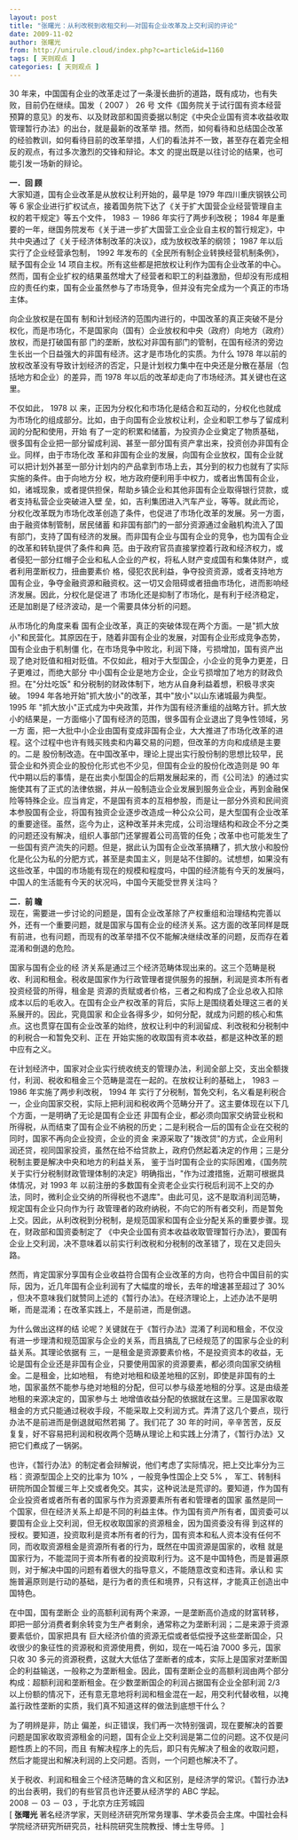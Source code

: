 ```yaml
---
layout: post
title: "张曙光：从利改税到收租交利——对国有企业改革及上交利润的评论"
date: 2009-11-02
author: 张曙光
from: http://unirule.cloud/index.php?c=article&id=1160
tags: [ 天则观点 ]
categories: [ 天则观点 ]
---
```


<div class="article">
 <div class="body-text">
  <p align="left">
  </p>
  <p style="line-height: 150%;">
   <span style="line-height: 150%;">
    30
   </span>
   <span style="line-height: 150%;">
    年来，中国国有企业的改革走过了一条漫长曲折的道路，既有成功，也有失败，目前仍在继续。国发（
   </span>
   <span style="line-height: 150%;">
    2007
   </span>
   <span style="line-height: 150%;">
    ）
   </span>
   <span style="line-height: 150%;">
    26
   </span>
   <span style="line-height: 150%;">
    号 文件《国务院关于试行国有资本经营预算的意见》的发布、以及财政部和国资委据以制定《中央企业国有资本收益收取管理暂行办法》的出台，就是最新的改革举 措。然而，如何看待和总结国企改革的经验教训，如何看待目前的改革举措，人们的看法并不一致，甚至存在着完全相反的观点，有过多次激烈的交锋和辩论。本文 的提出既是以往讨论的结果，也可能引发一场新的辩论。
   </span>
  </p>
  <div style="line-height: 150%;">
  </div>
  <div style="line-height: 150%;">
   <strong>
    <span style="line-height: 150%;">
     一．回
    </span>
   </strong>
   <strong>
    <span style="line-height: 150%;">
     顾
    </span>
   </strong>
  </div>
  <div style="line-height: 150%;">
  </div>
  <div style="line-height: 150%;">
   <span style="line-height: 150%;">
    大家知道，国有企业改革是从放权让利开始的，最早是
   </span>
   <span style="line-height: 150%;">
    1979
   </span>
   <span style="line-height: 150%;">
    年四川重庆钢铁公司等
   </span>
   <span style="line-height: 150%;">
    6
   </span>
   <span style="line-height: 150%;">
    家企业进行扩权试点，接着国务院下达了《关于扩大国营企业经营管理自主权的若干规定》等五个文件，
   </span>
   <span style="line-height: 150%;">
    1983
   </span>
   <span style="line-height: 150%;">
    －
   </span>
   <span style="line-height: 150%;">
    1986
   </span>
   <span style="line-height: 150%;">
    年实行了两步利改税；
   </span>
   <span style="line-height: 150%;">
    1984
   </span>
   <span style="line-height: 150%;">
    年是重要的一年，继国务院发布《关于进一步扩大国营工业企业自主权的暂行规定》，中共中央通过了《关于经济体制改革的决议》，成为放权改革的纲领；
   </span>
   <span style="line-height: 150%;">
    1987
   </span>
   <span style="line-height: 150%;">
    年以后实行了企业经营承包制，
   </span>
   <span style="line-height: 150%;">
    1992
   </span>
   <span style="line-height: 150%;">
    年发布的《全民所有制企业转换经营机制条例》，赋予国有企业
   </span>
   <span style="line-height: 150%;">
    14
   </span>
   <span style="line-height: 150%;">
    项自主权。所有这些都是把放权让利作为国有企业改革的中心。然而，国有企业扩权的结果虽然增大了经营者和职工的利益激励，但却没有形成相应的责任约束，国有企业虽然参与了市场竞争，但并没有完全成为一个真正的市场主体。
   </span>
  </div>
  <div style="line-height: 150%;">
  </div>
  <p style="line-height: 150%;">
   <span style="line-height: 150%;">
    向企业放权是在国有 制和计划经济的范围内进行的，中国改革的真正突破不是分权化，而是市场化，不是国家向（国有）企业放权和中央（政府）向地方（政府）放权，而是打破国有部 门的垄断，放松对非国有部门的管制，在国有经济的旁边生长出一个日益强大的非国有经济。这才是市场化的实质。为什么
   </span>
   <span style="line-height: 150%;">
    1978
   </span>
   <span style="line-height: 150%;">
    年以前的放权改革没有导致计划经济的否定，只是计划权力集中在中央还是分散在基层（包括地方和企业）的差异，而
   </span>
   <span style="line-height: 150%;">
    1978
   </span>
   <span style="line-height: 150%;">
    年以后的改革却走向了市场经济。其关键也在这里。
   </span>
  </p>
  <div style="line-height: 150%;">
  </div>
  <p style="line-height: 150%;">
   <span style="line-height: 150%;">
    不仅如此，
   </span>
   <span style="line-height: 150%;">
    1978
   </span>
   <span style="line-height: 150%;">
    以 来，正因为分权化和市场化是结合和互动的，分权化也就成为市场化的组成部分。比如，由于向国有企业放权让利，企业和职工参与了留成利润的分配和使用，开始 有了一定的积累和储蓄，为投资办企业奠定了物质基础，很多国有企业把一部分留成利润、甚至一部分国有资产拿出来，投资创办非国有企业。同样，由于市场化改 革和非国有企业的发展，向国有企业放权，国有企业就可以把计划外甚至一部分计划内的产品拿到市场上去，其分到的权力也就有了实际实施的条件。由于向地方分 权，地方政府便利用手中权力，或者出售国有企业，如，诸城现象，或者提供担保，帮助乡镇企业和其他非国有企业取得银行贷款，或者支持私营企业突破进入壁 垒，如，吉利集团进入汽车产业，等等。就此而论，分权化改革既为市场化改革创造了条件，也促进了市场化改革的发展。另一方面，由于融资体制管制，居民储蓄 和非国有部门的一部分资源通过金融机构流入了国有部门，支持了国有经济的发展。而非国有企业与国有企业的竞争，也为国有企业的改革和转轨提供了条件和典 范。由于政府官员直接掌控着行政和经济权力，或者侵犯一部分红帽子企业和私人企业的产权，将私人财产变成国有和集体财产，或者利用垄断权力，扭曲要素价 格，侵犯农民利益，争夺投资资源，或者支持地方国有企业，争夺金融资源和融资权。这一切又会阻碍或者扭曲市场化，进而影响经济发展。因此，分权化是促进了 市场化还是抑制了市场化，是有利于经济稳定，还是加剧是了经济波动，是一个需要具体分析的问题。
   </span>
  </p>
  <div style="line-height: 150%;">
  </div>
  <p style="line-height: 150%;">
   <span style="line-height: 150%;">
    从市场化的角度来看 国有企业改革，真正的突破体现在两个方面。一是"抓大放小"和民营化。其原因在于，随着非国有企业的发展，对国有企业形成竞争态势，国有企业由于机制僵 化，在市场竞争中败北，利润下降，亏损增加，国有资产出现了绝对贬值和相对贬值。不仅如此，相对于大型国企，小企业的竞争力更差，日子更难过，而绝大部分 中小国有企业是地方企业，企业亏损增加了地方的财政负担。在"分灶吃饭"
   </span>
   <span style="line-height: 150%;">
    和分税制的财政体制下，地方从自身利益着想，积极寻求突破。
   </span>
   <span style="line-height: 150%;">
    1994
   </span>
   <span style="line-height: 150%;">
    年各地开始"抓大放小"的改革，其中"放小"以山东诸城最为典型。
   </span>
   <span style="line-height: 150%;">
    1995
   </span>
   <span style="line-height: 150%;">
    年 "抓大放小"正式成为中央政策，并作为国有经济重组的战略方针。抓大放小的结果是，一方面缩小了国有经济的范围，很多国有企业退出了竞争性领域，另一方 面，把一大批中小企业由国有变成非国有企业，大大推进了市场化改革的进程。这个过程中也许有贱买贱卖和内幕交易的问题，但改革的方向和成绩是主要的。二是 股份制改造。在中国改革中，理论上提出实行股份制的思想比较早，民营企业和外资企业的股份化形式也不少见，但国有企业的股份化改造则是
   </span>
   <span style="line-height: 150%;">
    90
   </span>
   <span style="line-height: 150%;">
    年 代中期以后的事情，是在出卖小型国企的后期发展起来的，而《公司法》的通过实施使其有了正式的法律依据，并从一般制造业企业发展到服务业企业，再到金融保 险等特殊企业。应当肯定，不是国有资本的互相参股，而是让一部分外资和民间资本参股国有企业，将国有独资企业逐步改造成一种公众公司，是大型国有企业改革 的重要途径。虽然，迄今为止，这种改革并未完成，公司治理结构和政企不分之类的问题还没有解决，组织人事部门还掌握着公司高管的任免；改革中也可能发生了 一些国有资产流失的问题。但是，据此认为国有企业改革搞糟了，抓大放小和股份化是化公为私的分肥方式，甚至是卖国主义，则是站不住脚的。试想想，如果没有 这些改革，中国的市场能有现在的规模和程度吗，中国的经济能有今天的发展吗，中国人的生活能有今天的状况吗，中国今天能受世界关注吗？
   </span>
  </p>
  <div style="line-height: 150%;">
  </div>
  <div style="line-height: 150%;">
   <strong>
    <span style="line-height: 150%;">
     二．前
    </span>
   </strong>
   <strong>
    <span style="line-height: 150%;">
     瞻
    </span>
   </strong>
  </div>
  <div style="line-height: 150%;">
  </div>
  <div style="line-height: 150%;">
   <span style="line-height: 150%;">
    现在，需要进一步讨论的问题是，国有企业改革除了产权重组和治理结构完善以外，还有一个重要问题，就是国家与国有企业的经济关系。这方面的改革同样是既有前进，也有问题，而现有的改革举措不仅不能解决继续改革的问题，反而存在着混淆和倒退的危险。
   </span>
  </div>
  <div style="line-height: 150%;">
  </div>
  <p style="line-height: 150%;">
   <span style="line-height: 150%;">
    国家与国有企业的经 济关系是通过三个经济范畴体现出来的。这三个范畴是税收、利润和租金。税收是国家作为行政管理者提供服务的报酬，利润是资本所有者投资经营的所得，租金是 资源的贡赋或者价格，三者之和构成了企业总收入扣除成本以后的毛收入。在国有企业产权改革的背后，实际上是围绕着处理这三者的关系展开的。因此，究竟国家 和企业各得多少，如何分配，就成为问题的核心和焦点。这也贯穿在国有企业改革的始终，放权让利中的利润留成、利改税和分税制中的利税合一和暂免交利、正在 开始实施的收取国有资本收益，都是这种改革的题中应有之义。
   </span>
  </p>
  <div style="line-height: 150%;">
  </div>
  <p style="line-height: 150%;">
   <span style="line-height: 150%;">
    在计划经济中，国家对企业实行统收统支的管理办法，利润全部上交，支出全额拨付，利润、税收和租金三个范畴是混在一起的。在放权让利的基础上，
   </span>
   <span style="line-height: 150%;">
    1983
   </span>
   <span style="line-height: 150%;">
    －
   </span>
   <span style="line-height: 150%;">
    1986
   </span>
   <span style="line-height: 150%;">
    年实施了两步利改税，
   </span>
   <span style="line-height: 150%;">
    1994
   </span>
   <span style="line-height: 150%;">
    年 实行了分税制，暂免交利，名义看是利税合一，企业向国家交税，实际上把利润和税收两个范畴分开了。这主要体现在以下几个方面，一是明确了无论是国有企业还 非国有企业，都必须向国家交纳营业税和所得税，从而结束了国有企业不纳税的历史；二是利税合一后的国有企业在交税的同时，国家不再向企业投资，企业的资金 来源采取了"拨改贷"的方式，企业用利润还贷，视同国家投资，虽然在给不给贷款上，政府仍然起着决定的作用；三是分税制主要是解决中央和地方的利益关系， 鉴于当时国有企业的实际困难，《国务院关于实行分税制财政管理体制的决定》明确指出，"作为过渡措施，近期可根据具体情况，对
   </span>
   <span style="line-height: 150%;">
    1993
   </span>
   <span style="line-height: 150%;">
    年 以前注册的多数国有全资老企业实行税后利润不上交的办法，同时，微利企业交纳的所得税也不退库"。由此可见，这不是取消利润范畴，规定国有企业只向作为行 政管理者的政府纳税，不向它的所有者交利，而是暂免上交。因此，从利改税到分税制，是规范国家和国有企业分配关系的重要步骤。现在，财政部和国资委制定了 《中央企业国有资本收益收取管理暂行办法》，要国有企业上交利润，决不意味着以前实行利改税和分税制的改革错了，现在又走回头路。
   </span>
  </p>
  <div style="line-height: 150%;">
  </div>
  <div style="line-height: 150%;">
   <span style="line-height: 150%;">
    然而，肯定国家分享国有企业收益符合国有企业改革的方向，也符合中国目前的实际，因为，近几年国有企业利润有了大幅度的增长，去年的增速甚至超过了
   </span>
   <span style="line-height: 150%;">
    30%
   </span>
   <span style="line-height: 150%;">
    ，但决不意味我们就赞同上述的《暂行办法》。在经济理论上，上述办法不是明晰，而是混淆；在改革实践上，不是前进，而是倒退。
   </span>
  </div>
  <div style="line-height: 150%;">
  </div>
  <p style="line-height: 150%;">
   <span style="line-height: 150%;">
    为什么做出这样的结 论呢？关键就在于《暂行办法》混淆了利润和租金，不仅没有进一步理清和规范国家与企业的关系，而且搞乱了已经规范了的国家与企业的利益关系。其理论依据有 三，一是租金是资源要素价格，不是投资资本的收益，无论是国有企业还是非国有企业，只要使用国家的资源要素，都必须向国家交纳租金。二是租金，比如地租， 有绝对地租和级差地租的区别，即使是非国有的土地，国家虽然不能参与绝对地租的分配，但可以参与级差地租的分享。这是由级差地租的来源决定的，国家参与土 地增值收益分配的依据就在这里。三是国家收取租金的方式只能通过税收手段，不能采取上交利润方式。弄清了这几个要点，现行办法不是前进而是倒退就昭然若揭 了。我们花了
   </span>
   <span style="line-height: 150%;">
    30
   </span>
   <span style="line-height: 150%;">
    年的时间，辛辛苦苦，反反复复，好不容易把利润和税收两个范畴从理论上和实践上分清了，《暂行办法》又把它们煮成了一锅粥。
   </span>
  </p>
  <div style="line-height: 150%;">
  </div>
  <p style="line-height: 150%;">
   <span style="line-height: 150%;">
    也许，《暂行办法》的制定者会辩解说，他们考虑了实际情况，把上交比率分为三档：资源型国企上交的比率为
   </span>
   <span style="line-height: 150%;">
    10%
   </span>
   <span style="line-height: 150%;">
    ，一般竞争性国企上交
   </span>
   <span style="line-height: 150%;">
    5%
   </span>
   <span style="line-height: 150%;">
    ， 军工、转制科研院所国企暂缓三年上交或者免交。其实，这种说法是荒谬的。要知道，作为国有企业投资者或者所有者的国家与作为资源要素所有者和管理者的国家 虽然是同一个国家，但在经济关系上却是不同的利益主体。作为国有资产所有者，国资委可以要国有企业上交利润，但无权收取国家的资源租金，因为国资委没有得 到这样的授权。要知道，投资取利是资本所有者的行为，国有资本和私人资本没有任何不同，而收取资源租金是资源所有者的行为，既然在中国资源是国家的，收租 就是国家行为，不能混同于资本所有者的投资取利行为。这不是中国特色，而是普遍原则，对于解决中国的问题有着很大的指导意义，不能随意改变和违背。承认和 实施普遍原则是行动的基础，是行为者的责任和境界，只有这样，才能真正创造出中国特色。
   </span>
  </p>
  <div style="line-height: 150%;">
  </div>
  <p style="line-height: 150%;">
   <span style="line-height: 150%;">
    在中国，国有垄断企 业的高额利润有两个来源，一是垄断高价造成的财富转移，即把一部分消费者剩余转变为生产者剩余，通常称之为垄断利润；二是来源于资源要素低价，国家把具有 巨大经济价值的资源无偿或者低偿授予这些垄断国企，只收很少的象征性的资源税和资源使用费，例如，现在一吨石油
   </span>
   <span style="line-height: 150%;">
    7000
   </span>
   <span style="line-height: 150%;">
    多元，国家只收
   </span>
   <span style="line-height: 150%;">
    30
   </span>
   <span style="line-height: 150%;">
    多元的资源税费，这就大大低估了垄断者的成本，实际上是国家对垄断国企的利益输送，一般称之为垄断租金。因此，国有垄断企业的高额利润由两个部分构成：超额利润和垄断租金。在少数垄断国企的利润占据国有企业全部利润
   </span>
   <span style="line-height: 150%;">
    2/3
   </span>
   <span style="line-height: 150%;">
    以上份额的情况下，还有意无意地将利润和租金混在一起，用交利代替收租，以掩盖行政性垄断的实质，我们真不知道这样的做法到底想干什么？
   </span>
  </p>
  <div style="line-height: 150%;">
  </div>
  <p style="line-height: 150%;">
   <span style="line-height: 150%;">
    为了明辨是非，防止 偏差，纠正错误，我们再一次特别强调，现在要解决的首要问题是国家收取资源租金的问题，国有企业上交利润是第二位的问题。这不仅是问题性质上的不同，而且 有解决程序上的先后，即只有先解决了租金的收取问题，然后才能提出和解决利润的上交问题。否则，一个问题也解决不了。
   </span>
  </p>
  <div style="line-height: 150%;">
  </div>
  <div style="line-height: 150%;">
   <span style="line-height: 150%;">
    关于税收、利润和租金三个经济范畴的含义和区别，是经济学的常识。《暂行办法》的出台表明，我们的有些官员也许还要从经济学的
   </span>
   <span style="line-height: 150%;">
    ABC
   </span>
   <span style="line-height: 150%;">
    学起。
   </span>
  </div>
  <div style="line-height: 150%;">
  </div>
  <div style="line-height: 150%;">
   <span style="line-height: 150%;">
    2008
   </span>
   <span style="line-height: 150%;">
    －
   </span>
   <span style="line-height: 150%;">
    03
   </span>
   <span style="line-height: 150%;">
    －
   </span>
   <span style="line-height: 150%;">
    03
   </span>
   <span style="line-height: 150%;">
    ，于北京方庄芳城园
   </span>
  </div>
  <div style="line-height: 150%;">
  </div>
  <div style="line-height: 150%;">
   <span style="line-height: 150%;">
    [
   </span>
   <strong>
    <span style="line-height: 150%;">
     张曙光
    </span>
   </strong>
   <span style="line-height: 150%;">
    著名经济学家，天则经济研究所常务理事、学术委员会主席。中国社会科学院经济研究所研究员，社科院研究生院教授、博士生导师。
   </span>
   <span style="line-height: 150%;">
    ]
   </span>
  </div>
 </div>
</div>

